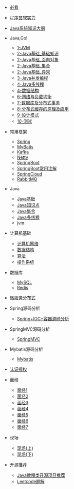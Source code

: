 
* [必看](./docs/a-0必看.md)
* [程序员软实力](./docs/a-1程序员软实力.md)
* [Java系统知识大纲](./docs/java核心知识大纲.md)
* Java,Go!
  * [1-JVM](./docs/a-1第1章_jvm.md)
  * [2-Java基础_基础知识](./docs/b-1第2章_Java基础_基础知识.md)
  * [2-Java基础_面向对象](./docs/b-1第2章_Java基础_面向对象.md)
  * [2-Java基础_集合](./docs/b-2第2章_Java基础_集合.md)
  * [2-Java基础_异常](./docs/b-2第2章_Java基础_异常.md)
  * [3-Java并发编程](./docs/c-3第3章_Java并发编程.md)
  * [4-Java多线程](./docs/cb-3Java多线程.md)
  * [4-数据结构](./docs/o-4第4章_数据结构.md)
  * [6-网络与负载均衡](./docs/c-1计算机网络.md)
  * [7-数据库及分布式事务](./docs/g-7第7章_数据库及分布式事务.md)
  * [8-分布式缓存的原理及应用](./docs/h-8第8章_分布式缓存的原理及应用.md)
  * [9-设计模式](./docs/i-9第9章_设计模式.md)
  * [10-测试](./docs/o-10真题版测试.md)
* 常用框架

  * [Spring](./docs/e-1spring_springmvc.md)
  * [MyBatis](./docs/e-2mybatis.md)
  * [Kafka](./docs/e-3kafka.md)
  * [Netty](./docs/e-4netty.md)
  * [SpringBoot](./docs/e-4springboot.md)
  * [SpringBoot常用注解](./docs/e-4springboot常用注解.md)
  * [SpringCloud](./docs/e-5springcloud.md)
  * [RabbitMQ](./docs/e-7RabbitMQ.md)
* Java
  * [Java基础](./docs/b-1面试题总结-Java基础.md)
  * [Java知识点](./docs/b-1基础知识点.md)
  * [Java集合](./docs/b-2Java集合.md)
  * [Java多线程](./docs/b-3Java多线程.md)
  * [jvm](./docs/b-4jvm.md)
* 计算机基础
  * [计算机网络](./docs/c-1计算机网络.md)
  * [数据结构](./docs/c-2数据结构.md)
  * [算法](./docs/c-3算法.md)
  * [操作系统](./docs/c-4操作系统.md)
* 数据库
  * [MySQL](./docs/d-1-mysql.md)
  * [Redis](./docs/d-2-redis.md)
* [微服务分布式](./docs/e-6微服务分布式.md)
* Spring源码分析
  
  * [Spring+IOC+容器源码分析](./docs/y-1Spring+IOC+容器源码分析.md)
* SpringMVC源码分析

  * [SpringMVC](./docs/y-1Spring+IOC+容器源码分析.md)
* Mybatis源码分析

  * [Mybatis](./docs/y-1Spring+IOC+容器源码分析.md)

* [认证授权](./docs/f-1认证授权.md)
* 面经
  * [面经1](./docs/interview-experience/a-1五面阿里,终获Offer.md)
  * [面经2](./docs/interview-experience/a-2蚂蚁金服实习生总结.md)
  * [面经3](./docs/interview-experience/a-3Bigo的Java面试，我挂在了第三轮技术面上..........md)
  * [面经4](./docs/interview-experience/a-4-2020年字节跳动面试总结.md)
  * [面经5](./docs/interview-experience/a-5蚂蚁金服、头条、拼多多面经总结.md)
  * [面经6](./docs/interview-experience/a-6逆风而行！从考研失败到收获到自己满意的Offer,分享一下自己的经历！.md)
  * [面经7](./docs/interview-experience/a-7Java后端实习面经，电子科大大三读者投稿！看了之后感触颇深！很感动开心！.md)
* 现场
  * [现场(上)](./docs/i-1真实大厂面试现场.md)
  * [现场(下)](./docs/i-2真实大厂面试现场.md)
* 开源推荐
  * [Java教程类开源项目推荐](./docs/j-1java.md)
  * [Leetcode题解](./docs/j-2algorithm.md)

